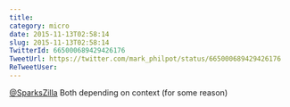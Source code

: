 ```yaml
---
title: 
category: micro
date: 2015-11-13T02:58:14
slug: 2015-11-13T02:58:14
TwitterId: 665000689429426176
TweetUrl: https://twitter.com/mark_philpot/status/665000689429426176
ReTweetUser: 
---
```


[@SparksZilla](https://twitter.com/SparksZilla) Both depending on context (for some reason)